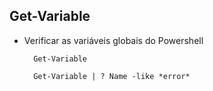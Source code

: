 Get-Variable
-------------


- Verificar as variáveis globais do Powershell


		Get-Variable

		Get-Variable | ? Name -like *error*